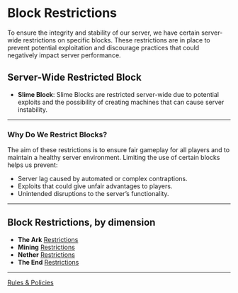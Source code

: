 # Block Restrictions

To ensure the integrity and stability of our server, we have certain server-wide restrictions on specific blocks. These restrictions are in place to prevent potential exploitation and discourage practices that could negatively impact server performance.

## Server-Wide Restricted Block

- **Slime Block**: Slime Blocks are restricted server-wide due to potential exploits and the possibility of creating machines that can cause server instability.

---

### Why Do We Restrict Blocks?

The aim of these restrictions is to ensure fair gameplay for all players and to maintain a healthy server environment. Limiting the use of certain blocks helps us prevent:

- Server lag caused by automated or complex contraptions.
- Exploits that could give unfair advantages to players.
- Unintended disruptions to the server’s functionality.

---

## Block Restrictions, by dimension

- **The Ark** [Restrictions](rules-policies/block-restrictions/the-ark-restrictions.md)
- **Mining** [Restrictions](./mining-restrictions.md)
- **Nether** [Restrictions](./nether-restrictions.md)
- **The End** [Restrictions](./the-end-restrictions.md)

---

[Rules & Policies](../README.md)
